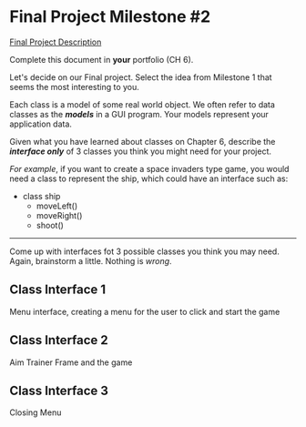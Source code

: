 # Final Project Milestone #2

[Final Project Description](https://docs.google.com/document/d/1j3zgypVjPjzXl4pL1_Wpjvp3GLCW9zcFydkwUjNfNUA/edit?usp=sharing)

Complete this document in **your** portfolio (CH 6). 

Let's decide on our Final project. Select the idea from Milestone 1 that seems the most interesting to you.

Each class is a model of some real world object. We often refer to data classes as the ***models*** in a GUI program. Your models represent your application data.

Given what you have learned about classes on Chapter 6, describe the ***interface only*** of 3 classes you think you might need for your project.

*For example*, if you want to create a space invaders type game, you would need a class to represent the ship, which could have an interface such as: 

* class ship
    * moveLeft()
    * moveRight()
    * shoot()

***

Come up with interfaces fot 3 possible classes you think you may need. Again, brainstorm a little. Nothing is *wrong*.

## Class Interface 1

Menu interface, creating a menu for the user to click and start the game

## Class Interface 2

Aim Trainer Frame and the game

## Class Interface 3

Closing Menu
